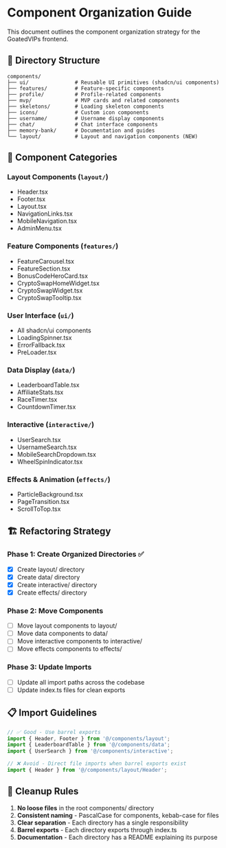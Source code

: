 # Component Organization Guide

This document outlines the component organization strategy for the GoatedVIPs frontend.

## 📁 **Directory Structure**

```
components/
├── ui/               # Reusable UI primitives (shadcn/ui components)
├── features/         # Feature-specific components
├── profile/          # Profile-related components
├── mvp/              # MVP cards and related components  
├── skeletons/        # Loading skeleton components
├── icons/            # Custom icon components
├── username/         # Username display components
├── chat/             # Chat interface components
├── memory-bank/      # Documentation and guides
└── layout/           # Layout and navigation components (NEW)
```

## 🎯 **Component Categories**

### **Layout Components** (`layout/`)
- Header.tsx
- Footer.tsx
- Layout.tsx
- NavigationLinks.tsx
- MobileNavigation.tsx
- AdminMenu.tsx

### **Feature Components** (`features/`)
- FeatureCarousel.tsx
- FeatureSection.tsx
- BonusCodeHeroCard.tsx
- CryptoSwapHomeWidget.tsx
- CryptoSwapWidget.tsx
- CryptoSwapTooltip.tsx

### **User Interface** (`ui/`)
- All shadcn/ui components
- LoadingSpinner.tsx
- ErrorFallback.tsx
- PreLoader.tsx

### **Data Display** (`data/`)
- LeaderboardTable.tsx
- AffiliateStats.tsx
- RaceTimer.tsx
- CountdownTimer.tsx

### **Interactive** (`interactive/`)
- UserSearch.tsx
- UsernameSearch.tsx
- MobileSearchDropdown.tsx
- WheelSpinIndicator.tsx

### **Effects & Animation** (`effects/`)
- ParticleBackground.tsx
- PageTransition.tsx
- ScrollToTop.tsx

## 🏗️ **Refactoring Strategy**

### Phase 1: Create Organized Directories ✅ 
- [x] Create layout/ directory
- [x] Create data/ directory  
- [x] Create interactive/ directory
- [x] Create effects/ directory

### Phase 2: Move Components
- [ ] Move layout components to layout/
- [ ] Move data components to data/
- [ ] Move interactive components to interactive/
- [ ] Move effects components to effects/

### Phase 3: Update Imports
- [ ] Update all import paths across the codebase
- [ ] Update index.ts files for clean exports

## 📋 **Import Guidelines**

```typescript
// ✅ Good - Use barrel exports
import { Header, Footer } from '@/components/layout';
import { LeaderboardTable } from '@/components/data';
import { UserSearch } from '@/components/interactive';

// ❌ Avoid - Direct file imports when barrel exports exist
import { Header } from '@/components/layout/Header';
```

## 🧹 **Cleanup Rules**

1. **No loose files** in the root components/ directory
2. **Consistent naming** - PascalCase for components, kebab-case for files  
3. **Clear separation** - Each directory has a single responsibility
4. **Barrel exports** - Each directory exports through index.ts
5. **Documentation** - Each directory has a README explaining its purpose 